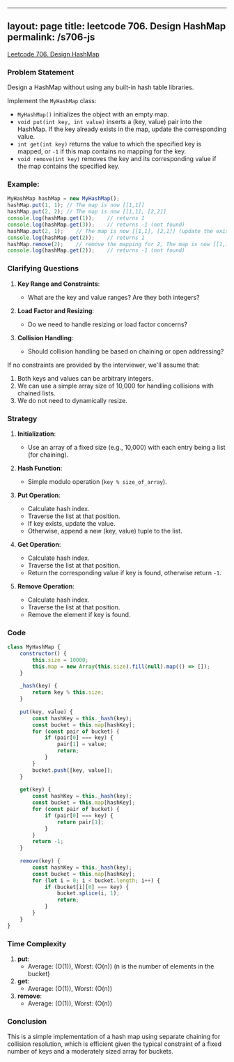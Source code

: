 
---
layout: page
title: leetcode 706. Design HashMap
permalink: /s706-js
---
[Leetcode 706. Design HashMap](https://algoadvance.github.io/algoadvance/l706)
### Problem Statement

Design a HashMap without using any built-in hash table libraries.

Implement the `MyHashMap` class:

- `MyHashMap()` initializes the object with an empty map.
- `void put(int key, int value)` inserts a (key, value) pair into the HashMap. If the key already exists in the map, update the corresponding value.
- `int get(int key)` returns the value to which the specified key is mapped, or `-1` if this map contains no mapping for the key.
- `void remove(int key)` removes the key and its corresponding value if the map contains the specified key.

### Example:
```javascript
MyHashMap hashMap = new MyHashMap();
hashMap.put(1, 1); // The map is now [[1,1]]
hashMap.put(2, 2); // The map is now [[1,1], [2,2]]
console.log(hashMap.get(1));    // returns 1
console.log(hashMap.get(3));    // returns -1 (not found)
hashMap.put(2, 1);    // The map is now [[1,1], [2,1]] (update the existing value)
console.log(hashMap.get(2));    // returns 1
hashMap.remove(2);    // remove the mapping for 2, The map is now [[1,1]]
console.log(hashMap.get(2));    // returns -1 (not found)
```

### Clarifying Questions

1. **Key Range and Constraints**:
   - What are the key and value ranges? Are they both integers?
   
2. **Load Factor and Resizing**:
   - Do we need to handle resizing or load factor concerns?
   
3. **Collision Handling**:
   - Should collision handling be based on chaining or open addressing?

If no constraints are provided by the interviewer, we'll assume that:
1. Both keys and values can be arbitrary integers.
2. We can use a simple array size of 10,000 for handling collisions with chained lists.
3. We do not need to dynamically resize.

### Strategy

1. **Initialization**:
   - Use an array of a fixed size (e.g., 10,000) with each entry being a list (for chaining).
   
2. **Hash Function**:
   - Simple modulo operation (`key % size_of_array`).

3. **Put Operation**:
   - Calculate hash index.
   - Traverse the list at that position.
   - If key exists, update the value.
   - Otherwise, append a new (key, value) tuple to the list.

4. **Get Operation**:
   - Calculate hash index.
   - Traverse the list at that position.
   - Return the corresponding value if key is found, otherwise return `-1`.

5. **Remove Operation**:
   - Calculate hash index.
   - Traverse the list at that position.
   - Remove the element if key is found.

### Code

```javascript
class MyHashMap {
    constructor() {
        this.size = 10000;
        this.map = new Array(this.size).fill(null).map(() => []);
    }
    
    _hash(key) {
        return key % this.size;
    }
    
    put(key, value) {
        const hashKey = this._hash(key);
        const bucket = this.map[hashKey];
        for (const pair of bucket) {
            if (pair[0] === key) {
                pair[1] = value;
                return;
            }
        }
        bucket.push([key, value]);
    }
    
    get(key) {
        const hashKey = this._hash(key);
        const bucket = this.map[hashKey];
        for (const pair of bucket) {
            if (pair[0] === key) {
                return pair[1];
            }
        }
        return -1;
    }
    
    remove(key) {
        const hashKey = this._hash(key);
        const bucket = this.map[hashKey];
        for (let i = 0; i < bucket.length; i++) {
            if (bucket[i][0] === key) {
                bucket.splice(i, 1);
                return;
            }
        }
    }
}
```

### Time Complexity

1. **put**:
   - Average: \(O(1)\), Worst: \(O(n)\) (n is the number of elements in the bucket)
2. **get**:
   - Average: \(O(1)\), Worst: \(O(n)\)
3. **remove**:
   - Average: \(O(1)\), Worst: \(O(n)\)

### Conclusion

This is a simple implementation of a hash map using separate chaining for collision resolution, which is efficient given the typical constraint of a fixed number of keys and a moderately sized array for buckets.